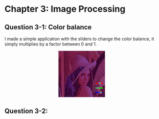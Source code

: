 # Chapter 3: Image Processing

## Question 3-1: Color balance

I made a simple application with the sliders to change the color balance, it simply multiplies by a factor between 0 and 1. 

<p align="center">
<img src="images/q3-1.png" width="30%">
</p>

## Question 3-2:
